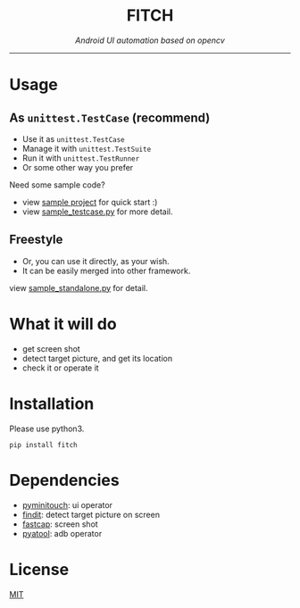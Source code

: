 <h1 align="center">FITCH</h1>
<p align="center">
    <em>Android UI automation based on opencv</em>
</p>

---

# Usage

## As `unittest.TestCase` (recommend)

- Use it as `unittest.TestCase`
- Manage it with `unittest.TestSuite` 
- Run it with `unittest.TestRunner`
- Or some other way you prefer

Need some sample code? 

- view [sample project](sample) for quick start :)
- view [sample_testcase.py](sample_testcase.py) for more detail.

## Freestyle

- Or, you can use it directly, as your wish.
- It can be easily merged into other framework.

view [sample_standalone.py](sample_standalone.py) for detail.

# What it will do

- get screen shot
- detect target picture, and get its location
- check it or operate it

# Installation

Please use python3.

```
pip install fitch
```

# Dependencies

- [pyminitouch](https://github.com/williamfzc/pyminitouch): ui operator
- [findit](https://github.com/williamfzc/findit): detect target picture on screen
- [fastcap](https://github.com/williamfzc/fastcap): screen shot
- [pyatool](https://github.com/williamfzc/pyatool): adb operator

# License

[MIT](LICENSE)
